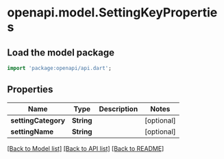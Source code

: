 # openapi.model.SettingKeyProperties

## Load the model package
```dart
import 'package:openapi/api.dart';
```

## Properties
Name | Type | Description | Notes
------------ | ------------- | ------------- | -------------
**settingCategory** | **String** |  | [optional] 
**settingName** | **String** |  | [optional] 

[[Back to Model list]](../README.md#documentation-for-models) [[Back to API list]](../README.md#documentation-for-api-endpoints) [[Back to README]](../README.md)


